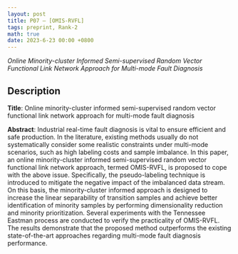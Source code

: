```yaml
---
layout: post
title: P07 — [OMIS-RVFL]
tags: preprint, Rank-2
math: true
date: 2023-6-23 00:00 +0800
---
```


*Online Minority-cluster Informed Semi-supervised Random Vector Functional Link Network Approach for Multi-mode Fault Diagnosis*

## Description

**Title**: Online minority-cluster informed semi-supervised random vector functional link network approach for multi-mode fault diagnosis

**Abstract**: Industrial real-time fault diagnosis is vital to ensure efficient and safe production. In the literature, existing methods usually do not systematically consider some realistic constraints under multi-mode scenarios, such as high labeling costs and sample imbalance. In this paper, an online minority-cluster informed semi-supervised random vector functional link network approach, termed OMIS-RVFL, is proposed to cope with the above issue. Specifically, the pseudo-labeling technique is introduced to mitigate the negative impact of the imbalanced data stream. On this basis, the minority-cluster informed approach is designed to increase the linear separability of transition samples and achieve better identification of minority samples by performing dimensionality reduction and minority prioritization. Several experiments with the Tennessee Eastman process are conducted to verify the practicality of OMIS-RVFL. The results demonstrate that the proposed method outperforms the existing state-of-the-art approaches regarding multi-mode fault diagnosis performance.